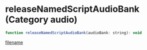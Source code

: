 # releaseNamedScriptAudioBank (Category audio)

```js
function releaseNamedScriptAudioBank(audioBank: string): void
```

[filename](releaseNamedScriptAudioBank_m.md ':include')